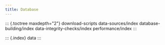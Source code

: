 ```yaml
---
title: Database
---
```


::: {.toctree maxdepth="2"}
download-scripts data-sources/index database-building/index
data-integrity-checks/index performance/index
:::

::: {.index}
data
:::
